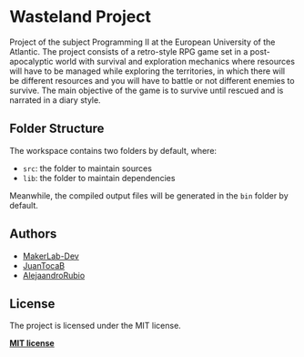 # Wasteland Project

Project of the subject Programming II at the European University of the Atlantic.
The project consists of a retro-style RPG game set in a post-apocalyptic world with survival and exploration mechanics where resources will have to be managed while exploring the territories, in which there will be different resources and you will have to battle or not different enemies to survive. The main objective of the game is to survive until rescued and is narrated in a diary style.

## Folder Structure

The workspace contains two folders by default, where:

- `src`: the folder to maintain sources
- `lib`: the folder to maintain dependencies

Meanwhile, the compiled output files will be generated in the `bin` folder by default.

## Authors

- [MakerLab-Dev](https://github.com/MakerLab-Dev)
- [JuanTocaB](https://github.com/JuanTocaB)
- [AlejaandroRubio](https://github.com/AlejaandroRubio)

## License

The project is licensed under the MIT license.

**[MIT license](LICENSE)**